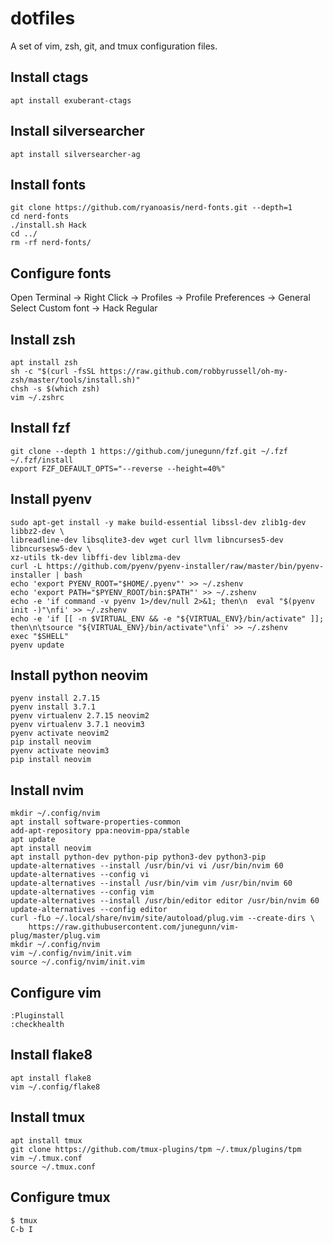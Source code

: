 # dotfiles
A set of vim, zsh, git, and tmux configuration files.

## Install ctags
```apt install exuberant-ctags```

## Install silversearcher
```apt install silversearcher-ag```

## Install fonts
```
git clone https://github.com/ryanoasis/nerd-fonts.git --depth=1
cd nerd-fonts
./install.sh Hack
cd ../
rm -rf nerd-fonts/
```

## Configure fonts
Open Terminal -> Right Click -> Profiles -> Profile Preferences -> General
Select Custom font -> Hack Regular

## Install zsh
```
apt install zsh
sh -c "$(curl -fsSL https://raw.github.com/robbyrussell/oh-my-zsh/master/tools/install.sh)"
chsh -s $(which zsh)
vim ~/.zshrc
```

## Install fzf
```
git clone --depth 1 https://github.com/junegunn/fzf.git ~/.fzf
~/.fzf/install
export FZF_DEFAULT_OPTS="--reverse --height=40%"
```

## Install pyenv
```
sudo apt-get install -y make build-essential libssl-dev zlib1g-dev libbz2-dev \
libreadline-dev libsqlite3-dev wget curl llvm libncurses5-dev libncursesw5-dev \
xz-utils tk-dev libffi-dev liblzma-dev
curl -L https://github.com/pyenv/pyenv-installer/raw/master/bin/pyenv-installer | bash
echo 'export PYENV_ROOT="$HOME/.pyenv"' >> ~/.zshenv
echo 'export PATH="$PYENV_ROOT/bin:$PATH"' >> ~/.zshenv
echo -e 'if command -v pyenv 1>/dev/null 2>&1; then\n  eval "$(pyenv init -)"\nfi' >> ~/.zshenv
echo -e 'if [[ -n $VIRTUAL_ENV && -e "${VIRTUAL_ENV}/bin/activate" ]]; then\n\tsource "${VIRTUAL_ENV}/bin/activate"\nfi' >> ~/.zshenv
exec "$SHELL"
pyenv update
```

## Install python neovim
```
pyenv install 2.7.15
pyenv install 3.7.1
pyenv virtualenv 2.7.15 neovim2
pyenv virtualenv 3.7.1 neovim3
pyenv activate neovim2
pip install neovim
pyenv activate neovim3
pip install neovim
```

## Install nvim
```
mkdir ~/.config/nvim
apt install software-properties-common
add-apt-repository ppa:neovim-ppa/stable
apt update
apt install neovim
apt install python-dev python-pip python3-dev python3-pip
update-alternatives --install /usr/bin/vi vi /usr/bin/nvim 60
update-alternatives --config vi
update-alternatives --install /usr/bin/vim vim /usr/bin/nvim 60
update-alternatives --config vim
update-alternatives --install /usr/bin/editor editor /usr/bin/nvim 60
update-alternatives --config editor
curl -fLo ~/.local/share/nvim/site/autoload/plug.vim --create-dirs \
    https://raw.githubusercontent.com/junegunn/vim-plug/master/plug.vim
mkdir ~/.config/nvim
vim ~/.config/nvim/init.vim
source ~/.config/nvim/init.vim
```

## Configure vim
```
:Pluginstall
:checkhealth
```

## Install flake8
```
apt install flake8
vim ~/.config/flake8
```

## Install tmux
```
apt install tmux
git clone https://github.com/tmux-plugins/tpm ~/.tmux/plugins/tpm
vim ~/.tmux.conf
source ~/.tmux.conf
```

## Configure tmux
```
$ tmux
C-b I
```
